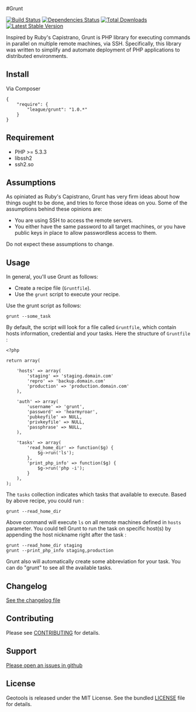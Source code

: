 #Grunt

[![Build Status](https://secure.travis-ci.org/php-loep/grunt.png?branch=master)](http://travis-ci.org/php-loep/grunt) [![Dependencies Status](https://d2xishtp1ojlk0.cloudfront.net/d/6064030)](http://depending.in/php-loep/grunt)
[![Total Downloads](https://poser.pugx.org/league/grunt/downloads.png)](https://packagist.org/packages/league/grunt)
[![Latest Stable Version](https://poser.pugx.org/league/grunt/v/stable.png)](https://packagist.org/packages/league/grunt)

Inspired by Ruby's Capistrano, Grunt is PHP library for executing commands in parallel on multiple remote machines, via SSH. Specifically, this library was written to simplify and automate deployment of PHP applications to distributed environments.

## Install

Via Composer

    {
        "require": {
            "league/grunt": "1.0.*"
        }
    }
    
## Requirement

* PHP >= 5.3.3
* libssh2
* ssh2.so

## Assumptions

As opiniated as Ruby's Capistrano, Grunt has very firm ideas about how things ought to be done, and tries to force those ideas on you. Some of the assumptions behind these opinions are:

* You are using SSH to access the remote servers.
* You either have the same password to all target machines, or you have public keys in place to allow passwordless access to them.

Do not expect these assumptions to change.

## Usage
In general, you'll use Grunt as follows:

* Create a recipe file (`Gruntfile`).
* Use the `grunt` script to execute your recipe.

Use the grunt script as follows:

	grunt --some_task

By default, the script will look for a file called `Gruntfile`, which contain hosts information, credential and your tasks. Here the structure of `Gruntfile` :

	<?php

	return array(

		'hosts' => array(
			'staging' => 'staging.domain.com'
			'repro' => 'backup.domain.com'
			'production' => 'production.domain.com'
		),

		'auth' => array(
			'username' => 'grunt',
			'password' => 'hearmyroar',
			'pubkeyfile' => NULL,
			'privkeyfile' => NULL,
			'passphrase' => NULL,
		),

		'tasks' => array(
			'read_home_dir' => function($g) {
				$g->run('ls');
			},
			'print_php_info' => function($g) {
				$g->run('php -i');
			}
		),
	);

The `tasks` collection indicates which tasks that available to execute. Based by above recipe, you could run :

	grunt --read_home_dir

Above command will execute `ls` on all remote machines defined in `hosts` parameter. You could tell Grunt to run the task on specific host(s) by appending the host nickname right after the task :

	grunt --read_home_dir staging
	grunt --print_php_info staging,production

Grunt also will automatically create some abbreviation for your task. You can do "grunt" to see all the available tasks.

Changelog
---------

[See the changelog file](https://github.com/php-loep/grunt/blob/master/CHANGELOG.md)

Contributing
------------

Please see [CONTRIBUTING](https://github.com/php-loep/grunt/blob/master/CONTRIBUTING.md) for details.

Support
-------

[Please open an issues in github](https://github.com/php-loep/grunt/issues)


License
-------

Geotools is released under the MIT License. See the bundled
[LICENSE](https://github.com/php-loep/grunt/blob/master/LICENSE) file for details.
